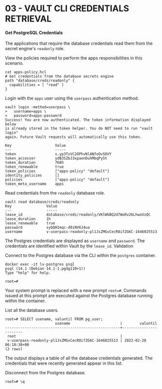 # 03 - VAULT CLI CREDENTIALS RETRIEVAL

#### Get PostgreSQL Credentials

The applications that require the database credentials read them from the secret engine's ```readonly``` role.

View the policies required to perform the apps responsibilities in this scenario.

```
cat apps-policy.hcl
# Get credentials from the database secrets engine
path "database/creds/readonly" {
  capabilities = [ "read" ]
}
```

Login with the ```apps``` user using the ```userpass``` authentication method.

```
vault login -method=userpass \
>   username=apps \
>   password=apps-password
Success! You are now authenticated. The token information displayed below
is already stored in the token helper. You do NOT need to run "vault login"
again. Future Vault requests will automatically use this token.

Key                    Value
---                    -----
token                  s.yp3TsVC2OPhvNlANfoOvSOVY
token_accessor         ydB3SZbJ3xpaonDuhMbqPy5t
token_duration         768h
token_renewable        true
token_policies         ["apps-policy" "default"]
identity_policies      []
policies               ["apps-policy" "default"]
token_meta_username    apps
```

Read credentials from the ```readonly``` database role.

```
vault read database/creds/readonly
Key                Value
---                -----
lease_id           database/creds/readonly/VKlWkBQ2d7WoRv26LhwoVzQC
lease_duration     1h
lease_renewable    true
password           sybQH1mqc-d0iNV6J4ua
username           v-userpass-readonly-pl1JsZMGvCecR8ifZG6C-1646025513
```

The Postgres credentials are displayed as ```username``` and ```password```. The credentials are identified within Vault by the ```lease_id```.
Validation

Connect to the Postgres database via the CLI within the ```postgres``` container.

```
docker exec -it lv-postgres psql
psql (14.1 (Debian 14.1-1.pgdg110+1))
Type "help" for help.

root=# 
```

Your system prompt is replaced with a new prompt ```root=#```. Commands issued at this prompt are executed against the Postgres database running within the container.

List all the database users.

```
root=# SELECT usename, valuntil FROM pg_user;
                       usename                       |        valuntil        
-----------------------------------------------------+------------------------
 root                                                | 
 v-userpass-readonly-pl1JsZMGvCecR8ifZG6C-1646025513 | 2022-02-28 06:18:38+00
(2 rows)
```

The output displays a table of all the database credentials generated. The credentials that were recently generated appear in this list.

Disconnect from the Postgres database.

```
root=# \q
```



#### 









#### 
